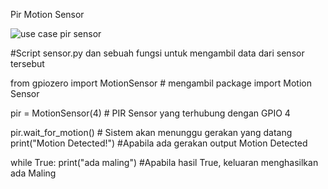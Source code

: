 Pir Motion Sensor

![use case pir sensor](https://user-images.githubusercontent.com/108131019/178905531-5c204b8e-15b8-4209-80b9-20d1357a0362.jpeg)


#Script sensor.py dan sebuah fungsi untuk mengambil data dari sensor tersebut

from gpiozero import MotionSensor   # mengambil package import Motion Sensor

pir = MotionSensor(4)   # PIR Sensor yang terhubung dengan GPIO 4

pir.wait_for_motion()     # Sistem akan menunggu gerakan yang datang
print("Motion Detected!")   #Apabila ada gerakan output Motion Detected

while True:
    print("ada maling")     #Apabila hasil True, keluaran menghasilkan ada Maling
